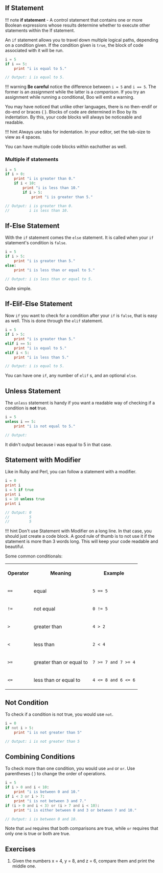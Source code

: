 ## If Statement

!!! note
    **if statement** - A control statement that contains one or more Boolean expressions whose results determine whether to execute other statements within the If statement.

An `if` statement allows you to travel down multiple logical paths, depending on a condition given. If the condition given is `true`, the block of code associated with it will be run.

```boo
i = 5
if i == 5:
    print "i is equal to 5."

// Output: i is equal to 5.
```

!!! warning
    **Be careful** notice the difference between `i = 5` and `i == 5`. The former is an *assignment*
    while the latter is a *comparison*. If you try an assignment while running a conditional, Boo will
    emit a warning.

You may have noticed that unlike other languages, there is no then-endif or do-end or braces { }. Blocks
of code are determined in Boo by its indentation. By this, your code blocks will always be noticeable and
readable.

!!! hint
    Always use tabs for indentation.  In your editor, set the tab-size to view as 4 spaces.

You can have multiple code blocks within eachother as well.


### Multiple if statements

```boo
i = 5
if i > 0:
    print "i is greater than 0."
    if i < 10:
        print "i is less than 10."
        if i > 5:
            print "i is greater than 5."

// Output: i is greater than 0.
//         i is less than 10.
```

## If-Else Statement

With the `if` statement comes the `else` statement. It is called when your `if` statement's condition is `false`.

```boo
i = 5
if i > 5:
    print "i is greater than 5."
else:
    print "i is less than or equal to 5."

// Output: i is less than or equal to 5.
```

Quite simple.


## If-Elif-Else Statement

Now `if` you want to check for a condition after your `if` is `false`, that is easy as well.
This is done through the `elif` statement.

```boo
i = 5
if i > 5:
    print "i is greater than 5."
elif i == 5:
    print "i is equal to 5."
elif i < 5:
    print "i is less than 5."

// Output: i is equal to 5.
```

You can have one `if`, any number of `elif` s, and an optional `else`.


## Unless Statement

The `unless` statement is handy if you want a readable way of checking if a condition is **not** true.

```boo
i = 5
unless i == 5:
    print "i is not equal to 5."

// Output: 
```

It didn't output because i was equal to 5 in that case.

## Statement with Modifier

Like in Ruby and Perl, you can follow a statement with a modifier.

```boo
i = 0
print i
i = 5 if true
print i
i = 10 unless true
print i

// Output: 0
//         5
//         5
```

!!! hint
    Don't use Statement with Modifier on a long line. In that case, you should just create a code block.
    A good rule of thumb is to not use it if the statement is more than 3 words long. This will keep your
    code readable and beautiful.

Some common conditionals:

<table><tbody>
<tr>
<th><p> Operator </p></th>
<th><p> Meaning </p></th>
<th><p> Example </p></th>
</tr>
<tr>
<td><p> <code>==</code> </p></td>
<td><p> equal </p></td>
<td><p> <code>5 == 5</code> </p></td>
</tr>
<tr>
<td><p> <code>!=</code> </p></td>
<td><p> not equal </p></td>
<td><p> <code>0 != 5</code> </p></td>
</tr>
<tr>
<td><p> <code>&gt;</code> </p></td>
<td><p> greater than </p></td>
<td><p> <code>4 &gt; 2</code> </p></td>
</tr>
<tr>
<td><p> <code>&lt;</code> </p></td>
<td><p> less than </p></td>
<td><p> <code>2 &lt; 4</code> </p></td>
</tr>
<tr>
<td><p> <code>&gt;=</code> </p></td>
<td><p> greater than or equal to </p></td>
<td><p> <code>7 &gt;= 7 and 7 &gt;= 4</code> </p></td>
</tr>
<tr>
<td><p> <code>&lt;=</code> </p></td>
<td><p> less than or equal to </p></td>
<td><p> <code>4 &lt;= 8 and 6 &lt;= 6</code> </p></td>
</tr>
</tbody></table>


## Not Condition

To check if a condition is not true, you would use `not`.

```boo
i = 0
if not i > 5:
    print "i is not greater than 5"

// Output: i is not greater than 5
```


## Combining Conditions

To check more than one condition, you would use `and` or `or`. Use parentheses ( ) to change the order of operations.

```boo
i = 5
if i > 0 and i < 10:
    print "i is between 0 and 10."
if i < 3 or i > 7:
    print "i is not between 3 and 7."
if (i > 0 and i < 3) or (i > 7 and i < 10):
    print "i is either between 0 and 3 or between 7 and 10."

// Output: i is between 0 and 10.
```

Note that `and` requires that both comparisons are true, while `or` requires that only one is true or both are true.


## Exercises

1. Given the numbers x = 4, y = 8, and z = 6, compare them and print the middle one.

